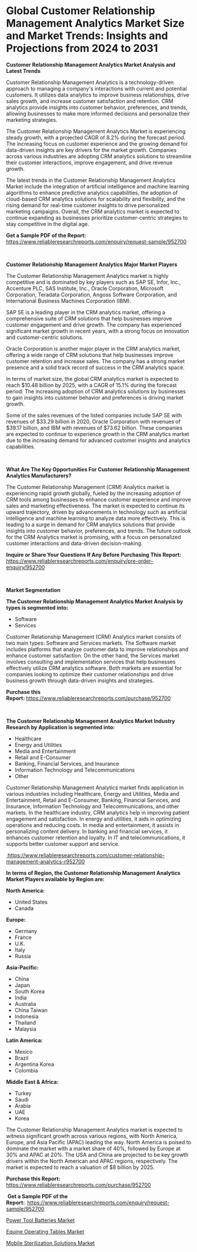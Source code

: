 <p><h1>Global Customer Relationship Management Analytics Market Size and Market Trends: Insights and Projections from 2024 to 2031</h1></p><p><strong>Customer Relationship Management Analytics Market Analysis and Latest Trends</strong></p>
<p><p>Customer Relationship Management Analytics is a technology-driven approach to managing a company's interactions with current and potential customers. It utilizes data analytics to improve business relationships, drive sales growth, and increase customer satisfaction and retention. CRM analytics provide insights into customer behavior, preferences, and trends, allowing businesses to make more informed decisions and personalize their marketing strategies.</p><p>The Customer Relationship Management Analytics Market is experiencing steady growth, with a projected CAGR of 8.2% during the forecast period. The increasing focus on customer experience and the growing demand for data-driven insights are key drivers for the market growth. Companies across various industries are adopting CRM analytics solutions to streamline their customer interactions, improve engagement, and drive revenue growth.</p><p>The latest trends in the Customer Relationship Management Analytics Market include the integration of artificial intelligence and machine learning algorithms to enhance predictive analytics capabilities, the adoption of cloud-based CRM analytics solutions for scalability and flexibility, and the rising demand for real-time customer insights to drive personalized marketing campaigns. Overall, the CRM analytics market is expected to continue expanding as businesses prioritize customer-centric strategies to stay competitive in the digital age.</p></p>
<p><strong>Get a Sample PDF of the Report:&nbsp;</strong> <a href="https://www.reliableresearchreports.com/enquiry/request-sample/952700">https://www.reliableresearchreports.com/enquiry/request-sample/952700</a></p>
<p>&nbsp;</p>
<p><strong>Customer Relationship Management Analytics Major Market Players</strong></p>
<p><p>The Customer Relationship Management Analytics market is highly competitive and is dominated by key players such as SAP SE, Infor, Inc., Accenture PLC, SAS Institute, Inc., Oracle Corporation, Microsoft Corporation, Teradata Corporation, Angoss Software Corporation, and International Business Machines Corporation (IBM).</p><p>SAP SE is a leading player in the CRM analytics market, offering a comprehensive suite of CRM solutions that help businesses improve customer engagement and drive growth. The company has experienced significant market growth in recent years, with a strong focus on innovation and customer-centric solutions.</p><p>Oracle Corporation is another major player in the CRM analytics market, offering a wide range of CRM solutions that help businesses improve customer retention and increase sales. The company has a strong market presence and a solid track record of success in the CRM analytics space.</p><p>In terms of market size, the global CRM analytics market is expected to reach $10.48 billion by 2025, with a CAGR of 15.1% during the forecast period. The increasing adoption of CRM analytics solutions by businesses to gain insights into customer behavior and preferences is driving market growth.</p><p>Some of the sales revenues of the listed companies include SAP SE with revenues of $33.29 billion in 2020, Oracle Corporation with revenues of $39.17 billion, and IBM with revenues of $73.62 billion. These companies are expected to continue to experience growth in the CRM analytics market due to the increasing demand for advanced customer insights and analytics capabilities.</p></p>
<p>&nbsp;</p>
<p><strong>What Are The Key Opportunities For Customer Relationship Management Analytics Manufacturers?</strong></p>
<p><p>The Customer Relationship Management (CRM) Analytics market is experiencing rapid growth globally, fueled by the increasing adoption of CRM tools among businesses to enhance customer experience and improve sales and marketing effectiveness. The market is expected to continue its upward trajectory, driven by advancements in technology such as artificial intelligence and machine learning to analyze data more effectively. This is leading to a surge in demand for CRM analytics solutions that provide insights into customer behavior, preferences, and trends. The future outlook for the CRM Analytics market is promising, with a focus on personalized customer interactions and data-driven decision-making.</p></p>
<p><strong>Inquire or Share Your Questions If Any Before Purchasing This Report:</strong> <a href="https://www.reliableresearchreports.com/enquiry/pre-order-enquiry/952700">https://www.reliableresearchreports.com/enquiry/pre-order-enquiry/952700</a></p>
<p>&nbsp;</p>
<p><strong>Market Segmentation</strong></p>
<p><strong>The Customer Relationship Management Analytics Market Analysis by types is segmented into:</strong></p>
<p><ul><li>Software</li><li>Services</li></ul></p>
<p><p>Customer Relationship Management (CRM) Analytics market consists of two main types: Software and Services markets. The Software market includes platforms that analyze customer data to improve relationships and enhance customer satisfaction. On the other hand, the Services market involves consulting and implementation services that help businesses effectively utilize CRM analytics software. Both markets are essential for companies looking to optimize their customer relationships and drive business growth through data-driven insights and strategies.</p></p>
<p><strong>Purchase this Report:&nbsp;</strong><a href="https://www.reliableresearchreports.com/purchase/952700">https://www.reliableresearchreports.com/purchase/952700</a></p>
<p>&nbsp;</p>
<p><strong>The Customer Relationship Management Analytics Market Industry Research by Application is segmented into:</strong></p>
<p><ul><li>Healthcare</li><li>Energy and Utilities</li><li>Media and Entertainment</li><li>Retail and E-Consumer</li><li>Banking, Financial Services, and Insurance</li><li>Information Technology and Telecommunications</li><li>Other</li></ul></p>
<p><p>Customer Relationship Management Analytics market finds application in various industries including Healthcare, Energy and Utilities, Media and Entertainment, Retail and E-Consumer, Banking, Financial Services, and Insurance, Information Technology and Telecommunications, and other markets. In the healthcare industry, CRM analytics help in improving patient engagement and satisfaction. In energy and utilities, it aids in optimizing operations and reducing costs. In media and entertainment, it assists in personalizing content delivery. In banking and financial services, it enhances customer retention and loyalty. In IT and telecommunications, it supports better customer support and service.</p></p>
<p><a href="https://www.reliableresearchreports.com/customer-relationship-management-analytics-r952700">&nbsp;https://www.reliableresearchreports.com/customer-relationship-management-analytics-r952700</a></p>
<p><strong>In terms of Region, the Customer Relationship Management Analytics Market Players available by Region are:</strong></p>
<p>
    <p> <strong> North America: </strong>
        <ul>
            <li>United States</li>
            <li>Canada</li>
        </ul>
        </p> 
    <p> <strong> Europe: </strong>
        <ul>
            <li>Germany</li>
            <li>France</li>
            <li>U.K.</li>
            <li>Italy</li>
            <li>Russia</li>
        </ul>
        </p> 
    <p> <strong> Asia-Pacific: </strong>
        <ul>
            <li>China</li>
            <li>Japan</li>
            <li>South Korea</li>
            <li>India</li>
            <li>Australia</li>
            <li>China Taiwan</li>
            <li>Indonesia</li>
            <li>Thailand</li>
            <li>Malaysia</li>
        </ul>
        </p> 
    <p> <strong> Latin America: </strong>
        <ul>
            <li>Mexico</li>
            <li>Brazil</li>
            <li>Argentina Korea</li>
            <li>Colombia</li>
        </ul>
        </p> 
    <p> <strong> Middle East & Africa: </strong>
        <ul>
            <li>Turkey</li>
            <li>Saudi</li>
            <li>Arabia</li>
            <li>UAE</li>
            <li>Korea</li>
        </ul>
    </p>
    </p>
<p><p>The Customer Relationship Management Analytics market is expected to witness significant growth across various regions, with North America, Europe, and Asia Pacific (APAC) leading the way. North America is poised to dominate the market with a market share of 40%, followed by Europe at 30% and APAC at 20%. The USA and China are projected to be key growth drivers within the North American and APAC regions, respectively. The market is expected to reach a valuation of $8 billion by 2025.</p></p>
<p><strong>Purchase this Report: </strong><a href="https://www.reliableresearchreports.com/purchase/952700">https://www.reliableresearchreports.com/purchase/952700</a></p>
<p>&nbsp;<strong>Get a Sample PDF of the Report:&nbsp;&nbsp;</strong><a href="https://www.reliableresearchreports.com/enquiry/request-sample/952700">https://www.reliableresearchreports.com/enquiry/request-sample/952700</a></p>
<p><strong></strong></p>
<p><p><a href="https://www.linkedin.com/pulse/power-tool-batteries-market-key-successful-business-strategy-fncpf">Power Tool Batteries Market</a></p><p><a href="https://www.linkedin.com/pulse/equine-operating-tables-market-insights-cagr-trends-growth-qvhae">Equine Operating Tables Market</a></p><p><a href="https://www.linkedin.com/pulse/mobile-sterilization-solutions-market-competitive-analysis-iz4se">Mobile Sterilization Solutions Market</a></p></p>